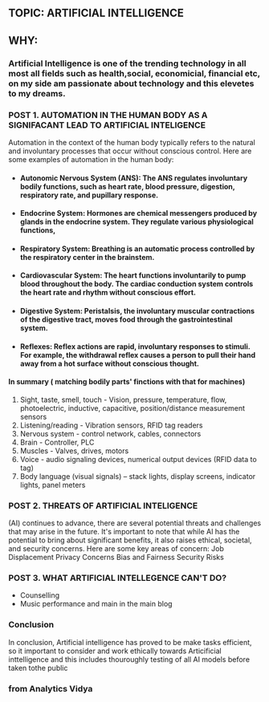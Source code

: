 ## TOPIC: ARTIFICIAL INTELLIGENCE
## WHY: 
### Artificial Intelligence is one of the trending technology in all most all fields such as health,social, economicial, financial etc, on my side am passionate about technology and this elevetes to my dreams.
### POST 1. AUTOMATION IN THE HUMAN BODY AS A SIGNIFACANT LEAD TO ARTIFICIAL INTELIGENCE
Automation in the context of the human body typically refers to the natural and involuntary processes that occur without conscious control. Here are some examples of automation in the human body:
- #### Autonomic Nervous System (ANS): The ANS regulates involuntary bodily functions, such as heart rate, blood pressure, digestion, respiratory rate, and pupillary response. 
- #### Endocrine System: Hormones are chemical messengers produced by glands in the endocrine system. They regulate various physiological functions,
- #### Respiratory System: Breathing is an automatic process controlled by the respiratory center in the brainstem. 
- #### Cardiovascular System: The heart functions involuntarily to pump blood throughout the body. The cardiac conduction system controls the heart rate and rhythm without conscious effort.
- #### Digestive System: Peristalsis, the involuntary muscular contractions of the digestive tract, moves food through the gastrointestinal system. 
- #### Reflexes: Reflex actions are rapid, involuntary responses to stimuli. For example, the withdrawal reflex causes a person to pull their hand away from a hot surface without conscious thought.

#### In summary ( matching bodily parts' finctions with that for machines)
1. Sight, taste, smell, touch - Vision, pressure, temperature, flow, photoelectric, inductive, capacitive, position/distance measurement sensors
2. Listening/reading - Vibration sensors, RFID tag readers
3. Nervous system - control network, cables, connectors
4. Brain - Controller, PLC
5. Muscles - Valves, drives, motors
6. Voice - audio signaling devices, numerical output devices (RFID data to tag)
7. Body language (visual signals) – stack lights, display screens, indicator lights, panel meters

### POST 2. THREATS OF ARTIFICIAL INTELIGENCE
(AI) continues to advance, there are several potential threats and challenges that may arise in the future. It's important to note that while AI has the potential to bring about significant benefits, it also raises ethical, societal, and security concerns. Here are some key areas of concern:
Job Displacement 
Privacy Concerns 
Bias and Fairness
Security Risks                                                                          

### POST 3. WHAT ARTIFICIAL INTELLEGENCE CAN'T DO?
- Counselling
- Music performance and main in the main blog

### Conclusion
In conclusion, Artificial intelligence has proved to be make tasks efficient, so it important to consider and work ethically towards Articificial inttelligence and this includes thouroughly testing of all AI models before taken tothe public

### from Analytics Vidya

